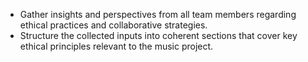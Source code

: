 - Gather insights and perspectives from all team members regarding ethical practices and collaborative strategies.
- Structure the collected inputs into coherent sections that cover key ethical principles relevant to the music project.
